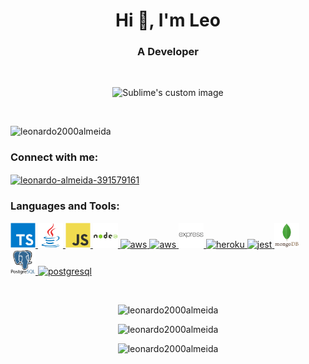 <h1 align="center">Hi 👋, I'm Leo</h1>
<h3 align="center">A Developer</h3>
<br />
<p align="center">
  <img  
       height="200" width="200"       src="https://png2.cleanpng.com/sh/a67bfc82162f45c41812bf97ca01c493/L0KzQYm3VMMxN5ZmiZH0aYP2gLBuTgdmal5pfehubHBzfbb1lL14bZMyfNdBZXzygLb5Tgdmal5pfeVyZ36wg7FtlQdiepYye9H1b4Kwgrb6lf1mNWZmfakEOULoQYTrhPU0NmkAS6Q7OES0QYa5VcEzP2U8SKIDMUSxgLBu/kisspng-web-development-web-developer-web-design-software-color-resume-5ae7992e13dde3.8932284115251274700814.png" alt="Sublime's custom image" />
</p>
<br />
<p align="left">
  <img src="https://komarev.com/ghpvc/?username=leonardo2000almeida&label=Profile%20views&color=0e75b6&style=flat" alt="leonardo2000almeida" />
</p>
<h3 align="left">Connect with me:</h3>
<p align="left">
  <a href="https://linkedin.com/in/leonardo-almeida-391579161" target="blank">
    <img align="center" src="https://raw.githubusercontent.com/rahuldkjain/github-profile-readme-generator/master/src/images/icons/Social/linked-in-alt.svg" alt="leonardo-almeida-391579161" height="30" width="40" />
  </a>
</p>
<h3 align="left">Languages and Tools:</h3>
<p align="left">
  <a href="https://www.typescriptlang.org/" target="_blank">
    <img src="https://raw.githubusercontent.com/devicons/devicon/master/icons/typescript/typescript-original.svg" alt="typescript" width="40" height="40" />
  </a>
  <a href="https://www.java.com" target="_blank">
    <img src="https://raw.githubusercontent.com/devicons/devicon/master/icons/java/java-original.svg" alt="java" width="40" height="40" />
  </a>
  <a href="https://developer.mozilla.org/en-US/docs/Web/JavaScript" target="_blank">
    <img src="https://raw.githubusercontent.com/devicons/devicon/master/icons/javascript/javascript-original.svg" alt="javascript" width="40" height="40" />
  </a>
  <a href="https://nodejs.org" target="_blank">
    <img src="https://raw.githubusercontent.com/devicons/devicon/master/icons/nodejs/nodejs-original-wordmark.svg" alt="nodejs" width="40" height="40" />
  </a>
  <a href="https://aws.amazon.com" target="_blank">
    <img src="https://upload.wikimedia.org/wikipedia/commons/9/93/Amazon_Web_Services_Logo.svg" alt="aws" width="40" height="40" />
  </a>
  <a href="https://nestjs.com/" target="_blank">
    <img src="https://www.vectorlogo.zone/logos/nestjs/nestjs-icon.svg" alt="aws" width="40" height="40" />
  </a>
  <a href="https://expressjs.com" target="_blank">
    <img src="https://raw.githubusercontent.com/devicons/devicon/master/icons/express/express-original-wordmark.svg" alt="express" width="40" height="40" />
  </a>
  <a href="https://heroku.com" target="_blank">
    <img src="https://www.vectorlogo.zone/logos/heroku/heroku-icon.svg" alt="heroku" width="40" height="40" />
  </a>
  <a href="https://jestjs.io" target="_blank">
    <img src="https://www.vectorlogo.zone/logos/jestjsio/jestjsio-icon.svg" alt="jest" width="40" height="40" />
  </a>
  <a href="https://www.mongodb.com/" target="_blank">
    <img src="https://raw.githubusercontent.com/devicons/devicon/master/icons/mongodb/mongodb-original-wordmark.svg" alt="mongodb" width="40" height="40" />
  </a>
  <a href="https://www.postgresql.org" target="_blank">
    <img src="https://raw.githubusercontent.com/devicons/devicon/master/icons/postgresql/postgresql-original-wordmark.svg" alt="postgresql" width="40" height="40" />
  </a>
  <a href="https://www.docker.com/" target="_blank">
    <img src="https://cdn.worldvectorlogo.com/logos/docker.svg" alt="postgresql" width="40" height="40" />
  </a>
</p>
<br />
<p align="center">
  <img width="500" height="auto" src="https://github-readme-stats.vercel.app/api/top-langs?username=leonardo2000almeida&show_icons=true&locale=en&layout=compact" alt="leonardo2000almeida" />
</p>
<p align="center">
  <img width="500" height="auto" src="https://github-readme-stats.vercel.app/api?username=leonardo2000almeida&show_icons=true&locale=en" alt="leonardo2000almeida" />
</p>
<p align="center">
  <img width="500" height="auto" src="https://github-readme-streak-stats.herokuapp.com/?user=leonardo2000almeida&" alt="leonardo2000almeida" />
</p>
